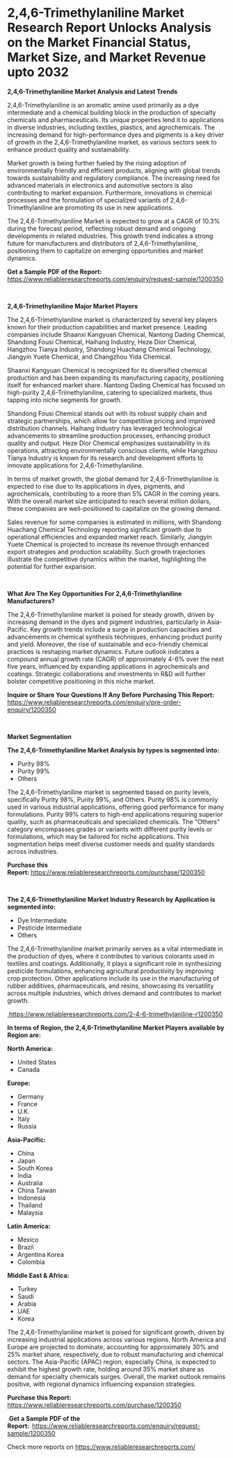 <p><h1>2,4,6-Trimethylaniline Market Research Report Unlocks Analysis on the Market Financial Status, Market Size, and Market Revenue upto 2032</h1></p><p><strong>2,4,6-Trimethylaniline Market Analysis and Latest Trends</strong></p>
<p><p>2,4,6-Trimethylaniline is an aromatic amine used primarily as a dye intermediate and a chemical building block in the production of specialty chemicals and pharmaceuticals. Its unique properties lend it to applications in diverse industries, including textiles, plastics, and agrochemicals. The increasing demand for high-performance dyes and pigments is a key driver of growth in the 2,4,6-Trimethylaniline market, as various sectors seek to enhance product quality and sustainability.</p><p>Market growth is being further fueled by the rising adoption of environmentally friendly and efficient products, aligning with global trends towards sustainability and regulatory compliance. The increasing need for advanced materials in electronics and automotive sectors is also contributing to market expansion. Furthermore, innovations in chemical processes and the formulation of specialized variants of 2,4,6-Trimethylaniline are promoting its use in new applications.</p><p>The 2,4,6-Trimethylaniline Market is expected to grow at a CAGR of 10.3% during the forecast period, reflecting robust demand and ongoing developments in related industries. This growth trend indicates a strong future for manufacturers and distributors of 2,4,6-Trimethylaniline, positioning them to capitalize on emerging opportunities and market dynamics.</p></p>
<p><strong>Get a Sample PDF of the Report:&nbsp;</strong> <a href="https://www.reliableresearchreports.com/enquiry/request-sample/1200350?utm_campaign=2487&utm_medium=2&utm_source=Github&utm_content=ia&utm_term=22032025&utm_id=246-trimethylaniline">https://www.reliableresearchreports.com/enquiry/request-sample/1200350</a></p>
<p>&nbsp;</p>
<p><strong>2,4,6-Trimethylaniline Major Market Players</strong></p>
<p><p>The 2,4,6-Trimethylaniline market is characterized by several key players known for their production capabilities and market presence. Leading companies include Shaanxi Kangyuan Chemical, Nantong Dading Chemical, Shandong Fousi Chemical, Haihang Industry, Heze Dior Chemical, Hangzhou Tianya Industry, Shandong Huachang Chemical Technology, Jiangyin Yuete Chemical, and Changzhou Yida Chemical.</p><p>Shaanxi Kangyuan Chemical is recognized for its diversified chemical production and has been expanding its manufacturing capacity, positioning itself for enhanced market share. Nantong Dading Chemical has focused on high-purity 2,4,6-Trimethylaniline, catering to specialized markets, thus tapping into niche segments for growth.</p><p>Shandong Fousi Chemical stands out with its robust supply chain and strategic partnerships, which allow for competitive pricing and improved distribution channels. Haihang Industry has leveraged technological advancements to streamline production processes, enhancing product quality and output. Heze Dior Chemical emphasizes sustainability in its operations, attracting environmentally conscious clients, while Hangzhou Tianya Industry is known for its research and development efforts to innovate applications for 2,4,6-Trimethylaniline.</p><p>In terms of market growth, the global demand for 2,4,6-Trimethylaniline is expected to rise due to its applications in dyes, pigments, and agrochemicals, contributing to a more than 5% CAGR in the coming years. With the overall market size anticipated to reach several million dollars, these companies are well-positioned to capitalize on the growing demand.</p><p>Sales revenue for some companies is estimated in millions, with Shandong Huachang Chemical Technology reporting significant growth due to operational efficiencies and expanded market reach. Similarly, Jiangyin Yuete Chemical is projected to increase its revenue through enhanced export strategies and production scalability. Such growth trajectories illustrate the competitive dynamics within the market, highlighting the potential for further expansion.</p></p>
<p>&nbsp;</p>
<p><strong>What Are The Key Opportunities For 2,4,6-Trimethylaniline Manufacturers?</strong></p>
<p><p>The 2,4,6-Trimethylaniline market is poised for steady growth, driven by increasing demand in the dyes and pigment industries, particularly in Asia-Pacific. Key growth trends include a surge in production capacities and advancements in chemical synthesis techniques, enhancing product purity and yield. Moreover, the rise of sustainable and eco-friendly chemical practices is reshaping market dynamics. Future outlook indicates a compound annual growth rate (CAGR) of approximately 4-6% over the next five years, influenced by expanding applications in agrochemicals and coatings. Strategic collaborations and investments in R&D will further bolster competitive positioning in this niche market.</p></p>
<p><strong>Inquire or Share Your Questions If Any Before Purchasing This Report:</strong> <a href="https://www.reliableresearchreports.com/enquiry/pre-order-enquiry/1200350?utm_campaign=2487&utm_medium=2&utm_source=Github&utm_content=ia&utm_term=22032025&utm_id=246-trimethylaniline">https://www.reliableresearchreports.com/enquiry/pre-order-enquiry/1200350</a></p>
<p>&nbsp;</p>
<p><strong>Market Segmentation</strong></p>
<p><strong>The 2,4,6-Trimethylaniline Market Analysis by types is segmented into:</strong></p>
<p><ul><li>Purity 98%</li><li>Purity 99%</li><li>Others</li></ul></p>
<p><p>The 2,4,6-Trimethylaniline market is segmented based on purity levels, specifically Purity 98%, Purity 99%, and Others. Purity 98% is commonly used in various industrial applications, offering good performance for many formulations. Purity 99% caters to high-end applications requiring superior quality, such as pharmaceuticals and specialized chemicals. The "Others" category encompasses grades or variants with different purity levels or formulations, which may be tailored for niche applications. This segmentation helps meet diverse customer needs and quality standards across industries.</p></p>
<p><strong>Purchase this Report:&nbsp;</strong><a href="https://www.reliableresearchreports.com/purchase/1200350?utm_campaign=2487&utm_medium=2&utm_source=Github&utm_content=ia&utm_term=22032025&utm_id=246-trimethylaniline">https://www.reliableresearchreports.com/purchase/1200350</a></p>
<p>&nbsp;</p>
<p><strong>The 2,4,6-Trimethylaniline Market Industry Research by Application is segmented into:</strong></p>
<p><ul><li>Dye Intermediate</li><li>Pesticide Intermediate</li><li>Others</li></ul></p>
<p><p>The 2,4,6-Trimethylaniline market primarily serves as a vital intermediate in the production of dyes, where it contributes to various colorants used in textiles and coatings. Additionally, it plays a significant role in synthesizing pesticide formulations, enhancing agricultural productivity by improving crop protection. Other applications include its use in the manufacturing of rubber additives, pharmaceuticals, and resins, showcasing its versatility across multiple industries, which drives demand and contributes to market growth.</p></p>
<p><a href="https://www.reliableresearchreports.com/2-4-6-trimethylaniline-r1200350?utm_campaign=2487&utm_medium=2&utm_source=Github&utm_content=ia&utm_term=22032025&utm_id=246-trimethylaniline">&nbsp;https://www.reliableresearchreports.com/2-4-6-trimethylaniline-r1200350</a></p>
<p><strong>In terms of Region, the 2,4,6-Trimethylaniline Market Players available by Region are:</strong></p>
<p>
    <p> <strong> North America: </strong>
        <ul>
            <li>United States</li>
            <li>Canada</li>
        </ul>
        </p> 
    <p> <strong> Europe: </strong>
        <ul>
            <li>Germany</li>
            <li>France</li>
            <li>U.K.</li>
            <li>Italy</li>
            <li>Russia</li>
        </ul>
        </p> 
    <p> <strong> Asia-Pacific: </strong>
        <ul>
            <li>China</li>
            <li>Japan</li>
            <li>South Korea</li>
            <li>India</li>
            <li>Australia</li>
            <li>China Taiwan</li>
            <li>Indonesia</li>
            <li>Thailand</li>
            <li>Malaysia</li>
        </ul>
        </p> 
    <p> <strong> Latin America: </strong>
        <ul>
            <li>Mexico</li>
            <li>Brazil</li>
            <li>Argentina Korea</li>
            <li>Colombia</li>
        </ul>
        </p> 
    <p> <strong> Middle East & Africa: </strong>
        <ul>
            <li>Turkey</li>
            <li>Saudi</li>
            <li>Arabia</li>
            <li>UAE</li>
            <li>Korea</li>
        </ul>
    </p>
    </p>
<p><p>The 2,4,6-Trimethylaniline market is poised for significant growth, driven by increasing industrial applications across various regions. North America and Europe are projected to dominate, accounting for approximately 30% and 25% market share, respectively, due to robust manufacturing and chemical sectors. The Asia-Pacific (APAC) region, especially China, is expected to exhibit the highest growth rate, holding around 35% market share as demand for specialty chemicals surges. Overall, the market outlook remains positive, with regional dynamics influencing expansion strategies.</p></p>
<p><strong>Purchase this Report: </strong><a href="https://www.reliableresearchreports.com/purchase/1200350?utm_campaign=2487&utm_medium=2&utm_source=Github&utm_content=ia&utm_term=22032025&utm_id=246-trimethylaniline">https://www.reliableresearchreports.com/purchase/1200350</a></p>
<p>&nbsp;<strong>Get a Sample PDF of the Report:&nbsp;&nbsp;</strong><a href="https://www.reliableresearchreports.com/enquiry/request-sample/1200350?utm_campaign=2487&utm_medium=2&utm_source=Github&utm_content=ia&utm_term=22032025&utm_id=246-trimethylaniline">https://www.reliableresearchreports.com/enquiry/request-sample/1200350</a></p>
<p><strong></strong></p>
<p>Check more reports on <a href="https://www.reliableresearchreports.com/?utm_campaign=2487&utm_medium=2&utm_source=Github&utm_content=ia&utm_term=22032025&utm_id=246-trimethylaniline">https://www.reliableresearchreports.com/</a></p>